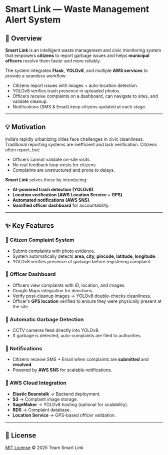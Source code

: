 # Smart Link — Waste Management Alert System

## 📌 Overview
**Smart Link** is an intelligent waste management and civic monitoring system that empowers **citizens** to report garbage issues and helps **municipal officers** resolve them faster and more reliably.  

The system integrates **Flask**, **YOLOv8**, and multiple **AWS services** to provide a seamless workflow:
- Citizens report issues with images + auto-location detection.
- YOLOv8 verifies trash presence in uploaded photos.
- Officers receive complaints on a dashboard, can navigate to sites, and validate cleanup.
- Notifications (SMS & Email) keep citizens updated at each stage.

---

## 💡 Motivation
India’s rapidly urbanizing cities face challenges in civic cleanliness. Traditional reporting systems are inefficient and lack verification. Citizens often report, but:
- Officers cannot validate on-site visits.
- No real feedback loop exists for citizens.
- Complaints are unstructured and prone to delays.

**Smart Link** solves these by introducing:
- **AI-powered trash detection (YOLOv8)**.
- **Location verification (AWS Location Service + GPS)**.
- **Automated notifications (AWS SNS)**.
- **Gamified officer dashboard** for accountability.

---

## ✨ Key Features
### 🔹 Citizen Complaint System
- Submit complaints with photo evidence.  
- System automatically detects **area, city, pincode, latitude, longitude**.  
- YOLOv8 verifies presence of garbage before registering complaint.  

### 🔹 Officer Dashboard
- Officers view complaints with ID, location, and images.  
- Google Maps integration for directions.  
- Verify post-cleanup images → YOLOv8 double-checks cleanliness.  
- Officer’s **GPS location** verified to ensure they were physically present at the site.  

### 🔹 Automatic Garbage Detection
- CCTV cameras feed directly into YOLOv8.  
- If garbage is detected, auto-complaints are filed to authorities.  

### 🔹 Notifications
- Citizens receive SMS + Email when complaints are **submitted** and **resolved**.  
- Powered by **AWS SNS** for scalable notifications.  

### 🔹 AWS Cloud Integration
- **Elastic Beanstalk** → Backend deployment.  
- **S3** → Complaint image storage.  
- **SageMaker** → YOLOv8 hosting (optional for scalability).  
- **RDS** → Complaint database.  
- **Location Service** → GPS-based officer validation.  

---

## 📜 License
[MIT License](LICENSE) © 2025 Team Smart Link

